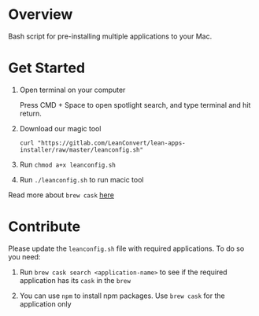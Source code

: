 # Overview

Bash script for pre-installing multiple applications to your Mac.

# Get Started

1. Open terminal on your computer

    Press CMD + Space to open spotlight search, and type terminal and hit return.

2. Download our magic tool

    ```shell
    curl "https://gitlab.com/LeanConvert/lean-apps-installer/raw/master/leanconfig.sh"
    ```

3. Run `chmod a+x leanconfig.sh`

3. Run `./leanconfig.sh` to run macic tool

Read more about `brew cask` [here](https://caskroom.github.io/)

# Contribute

Please update the `leanconfig.sh` file with required applications. To do so you need:

1. Run `brew cask search <application-name>` to see if the required application has its `cask` in the `brew`

2. You can use `npm` to install npm packages. Use `brew cask` for the application only
